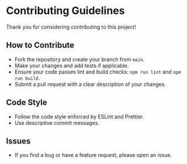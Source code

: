 # Contributing Guidelines

Thank you for considering contributing to this project!

## How to Contribute
- Fork the repository and create your branch from `main`.
- Make your changes and add tests if applicable.
- Ensure your code passes lint and build checks: `npm run lint` and `npm run build`.
- Submit a pull request with a clear description of your changes.

## Code Style
- Follow the code style enforced by ESLint and Prettier.
- Use descriptive commit messages.

## Issues
- If you find a bug or have a feature request, please open an issue.
